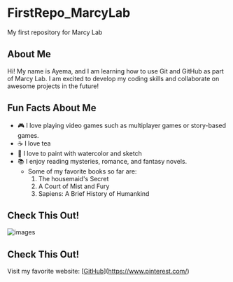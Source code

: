 # FirstRepo_MarcyLab
My first repository for Marcy Lab

## About Me
Hi! My name is Ayema, and I am learning how to use
Git and GitHub as part of Marcy Lab. I am excited to
develop my coding skills and collaborate on awesome
projects in the future!


## Fun Facts About Me
- 🎮 I love playing video games such as multiplayer games or story-based games.
- ☕  I love tea
- 🎨 I love to paint with watercolor and sketch 
- 📚 I enjoy reading mysteries, romance, and fantasy novels.
    - Some of my favorite books so far are:
       1. The housemaid's Secret
       2. A Court of Mist and Fury
       3. Sapiens: A Brief History of Humankind



## Check This Out!
![images](https://github.com/user-attachments/assets/54619d92-3907-4cda-8544-7c04b82e06db)

## Check This Out!
Visit my favorite website: [[GitHub](https://github.com/)](https://www.pinterest.com/)

